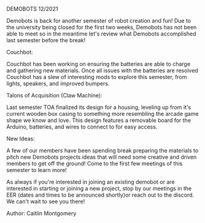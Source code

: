DEMOBOTS 12/2021



Demobots is back for another semester of robot creation and fun! Due to the university being closed for the first two weeks, Demobots has not been able to meet so in the meantime let's review what Demobots accomplished last semester before the break!

Couchbot:

Couchbot has been working on ensuring the batteries are able to charge and gathering new materials. Once all issues with the batteries are resolved Couchbot has a slew of interesting mods to explore this semester, from lights, speakers, and improved bumpers.

Talons of Acquisition (Claw Machine):

Last semester TOA finalized its design for a housing, leveling up from it's current wooden box casing to something more resembling the arcade game shape we know and love. This design features a removable board for the Arduino, batteries, and wires to connect to for easy access. 

New Ideas:

A few of our members have been spending break preparing the materials to pitch new Demobots projects ideas that will need some creative and driven members to get off the ground! Come to the first few meetings of this semester to learn more!

As always if you're interested in joining an existing demobot or are interested in starting or joining a new project, stop by our meetings in the EER (dates and times to be announced shortly)or reach out to the discord. We can't wait to see you there!



Author: Caitlin Montgomery